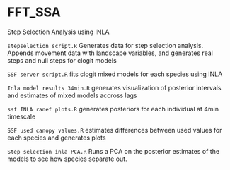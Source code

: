 # FFT_SSA
Step Selection Analysis using INLA

``stepselection script.R`` Generates data for step selection analysis. Appends movement data with landscape variables, and generates real steps and null steps for clogit models

``SSF server script.R`` fits clogit mixed models for each species using INLA

``Inla model results 34min.R`` generates visualization of posterior intervals and estimates of mixed models accross lags

``ssf INLA ranef plots.R`` generates posteriors for each individual at 4min timescale

``SSF used canopy values.R`` estimates differences between used values for each species and generates plots

``Step selection inla PCA.R`` Runs a PCA on the posterior estimates of the models to see how species separate out.
